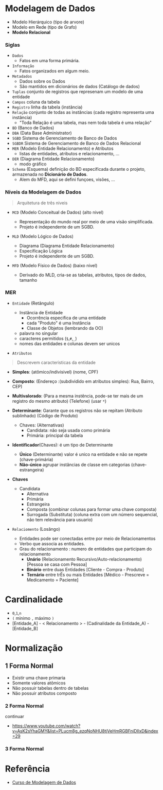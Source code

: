 # Modelagem de Dados

- Modelo Hierárquico (tipo de arvore)
- Modelo em Rede (tipo de Grafo)
- **Modelo Relacional**

### Siglas 
- `Dados`
  - Fatos em uma forma primária.
- `Informação`
  - Fatos organizados em algum meio.
- `Metadados` 
  - Dados sobre os Dados
  - São mantidos em dicionários de dados (Catálogo de dados)
- `Tuplas` conjunto de registros que represenam um modelo de uma entidade  
- `Campos` coluna da tabela
- `Registro` linha da tabela (instância)
- `Relação` conjunto de todas as instâncias (cada registro representa uma instância)
  - "Toda Relação é uma tabela, mas nem toda tabela é uma relação"
- `BD` (Banco de Dados)
- `DBA` (Data Base Administrator)
- `SGBD` Sistema de Gerenciamento de Banco de Dados
- `SGBDR` Sistema de Gerenciamento de Banco de Dados Relacional
- `MER` (Modelo Entidade Relacionamento) e Atributos
  - listas de entidades, atributos e relacionamento, ... 
- `DER` (Diagrama Entidade Relacionamento)
  - modo gráfico
- `Schema` (Esquema) definição do BD especificada durante o projeto, armazenada no **Dicionário de Dados**. 
  - Alem do MFD, aqui se defini funçoes, visões, ...

### Níveis da Modelagem de Dados
> Arquitetura de três niveis

- `MCD` (Modelo Conceitual de Dados) (alto nivel)
  - Representação do mundo real por meio de uma visão simplificada.
  - Projeto é independente de um SGBD.
  
- `MLD` (Modelo Lógico de Dados)
  - Diagrama (Diagrama Entidade Relacionamento)
  - Especificação Lógica
  - Projeto é independente de um SGBD.

- `MFD` (Modelo Físico de Dados) (baixo nivel)
  - Derivado do MLD, cria-se as tabelas, atributos, tipos de dados, tamanho

### MER
- `Entidade` (Retângulo)
  - Instância de Entidade
    - Ocorrência especifica de uma entidade
    - cada "Produto" é uma Instância
    - Classe de Objetos (lembrando da OO)
  - palavra no singular
  - caracteres permitidos (`$`,`#`,`_`)
  - nomes das entidades e colunas devem ser unicos

- `Atributos` 
> Descrevem caracteristicas da entidade
- **Simples**: (atômico/indivisivel) (nome, CPF)
- **Composto**: (Endereço :(subdividido em atributos simples): Rua, Bairro, CEP)
- **Multivalorado**: (Para a mesma instência, pode-se ter mais de um registro do mesmo atributo) (Telefone) (usar `*`)
- **Determinante**: Garante que os registros não se repitam (Atributo sublinhado) (Código de Produto)
  - Chaves: (Alternativas)
    - Candidata: não seja usada como primária
    - Primária: principal da tabela
- **Identificador**(Chaves): é um tipo de Determinante
  - __Único__ (Determinante) valor é unico na entidade e não se repete (chave-primária)
  - __Não-único__ agrupar instâncias de classe em categorias (chave-estrangeira)
  
- **Chaves**
  - Candidata
    - Alternativa
    - Primária 
    - Estrangeira
    - Composta (combinar colunas para formar uma chave composta)
    - Surrogada (Substituta) (coluna extra com um número sequencial, não tem relevância para usuario)
    
- `Relaciomento` (Losângo)   
  - Entidades pode ser conectadas entre por meio de Relacionamentos
  - Verbo que associa as entidades.
  - Grau do relacionamento : numero de entidades que participam do relacionamento
    - **Unário** (Relacionamento Recursivo/Auto-relacionamento) [Pessoa se casa com Pessoa]
    - **Binário** entre duas Entidades [Cliente - Compra - Produto]
    - **Ternário** entre trÊs ou mais Entidades [Médico - Prescreve = Medicamento = Paciente]
  
# Cardinalidade
- `0`,`1`,`n`
- `(` minimo `,` máximo `)`
- [Entidade_A] - < Relacionamento > - (Cadinalidade da Entidade_A) -[Entidade_B]

# Normalização
## 1 Forma Normal
- Existir uma chave primaria 
- Somente valores atômicos
- Não possuir  tabelas dentro de tabelas
- Não possuir atributos composto

### 2 Forma Normal
continuar 

- https://www.youtube.com/watch?v=AsK2sYhaGMY&list=PLucm8g_ezqNoNHU8tjVeHmRGBFnjDIlxD&index=29
### 3 Forma Normal


# Referência
- [Curso de Modelagem de Dados](https://www.youtube.com/playlist?list=PLucm8g_ezqNoNHU8tjVeHmRGBFnjDIlxD)
